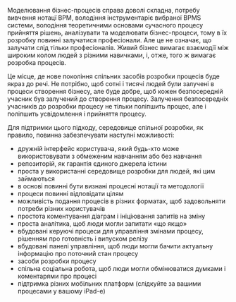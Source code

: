 Моделювання бізнес-процесів справа доволі складна, потребу вивчення нотацї BPM, володіння інструментаріє вибраної BPMS системи, володіння теоретичними основами сучасного процесу прийняття рішень, аналізувати та моделювати бізнес-процеси, тому в їх розробку повинні залучатися професіонали. Але це не означає, що залучати слід тільки професіоналів. Живий бізнес вимагає взаємодії між широким колом людей з різними навичками, і, отже, того ж вимагає розробка процесів. 

Це місце, де нове покоління спільних засобів розробки процесів буде якраз до речі. Не потрібно, щоб сотні і тисячі людей були залучені в процеси створення бізнесу, але буде добре, щоб кожен безпосередній учасник був залучений до створення процесу. Залучення безпосередніх учасників до розробки процесу не тільки поліпшить процес, але і поліпшить усвідомлення і прийняття процесу. 

Для підтримки цього підходу, середовище спільної розробки, як правило, повинна забезпечувати наступні можливості:

* дружній інтерфейс користувача, який будь-хто може використовувати з обмеженим навчанням або без навчання
* репозиторій, як гарантія єдиного джерела істини
* проста у використанні середовище розробки для людей, які цим займаються
* в основі повинні бути визнані процесні нотації та методології
* процеси повинні відповідати цілям
* можливість подання процесів в різних форматах, щоб задовольняти потреби різних користувачів
* простота коментування діаграм і ініціювання запитів на зміну
* проста аналітика, щоб люди могли запитати «що якщо»
* вбудовані керуючі процеси для управління змінами процесу, рішенням про готовність і випуском релізу
* вбудовані панелі управління, щоб люди могли бачити актуальну інформацію про поточний стан процесу
* засоби розробки процесу
* спільна соціальна робота, щоб люди могли обмінюватися думками і коментарями про процесі
* підтримка різних мобільних платформ (слідкуйте за вашими процесами у вашому iPad-е)
